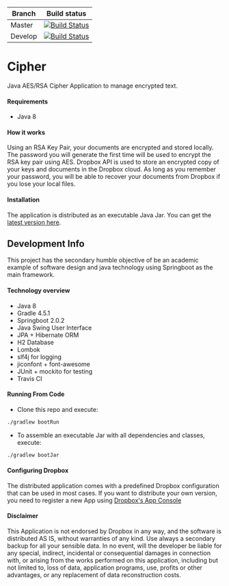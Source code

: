 
Branch  | Build status  
--------|----------------
Master  | [![Build Status](https://travis-ci.com/lpenap/cipher.svg?branch=master)](https://travis-ci.com/lpenap/cipher)
Develop | [![Build Status](https://travis-ci.com/lpenap/cipher.svg?branch=develop)](https://travis-ci.com/lpenap/cipher)

# Cipher
Java AES/RSA Cipher Application to manage encrypted text.

#### Requirements
* Java 8

#### How it works
Using an RSA Key Pair, your documents are encrypted and stored locally. The password you will generate the first time will be used to encrypt the RSA key pair using AES. Dropbox API is used to store an encrypted copy of your keys and documents in the Dropbox cloud. As long as you remember your password, you will be able to recover your documents from Dropbox if you lose your local files.

#### Installation
The application is distributed as an executable Java Jar. You can get the [latest version here](https://github.com/lpenap/cipher/releases).

## Development Info

This project has the secondary humble objective of be an academic example of software design and java technology using Springboot as the main framework.

#### Technology overview
* Java 8
* Gradle 4.5.1
* Springboot 2.0.2
* Java Swing User Interface
* JPA + Hibernate ORM
* H2 Database
* Lombok
* slf4j for logging
* jiconfont + font-awesome
* JUnit + mockito for testing
* Travis CI

#### Running From Code
* Clone this repo and execute:
```bash
./gradlew bootRun
```
* To assemble an executable Jar with all dependencies and classes, execute:
```bash
./gradlew bootJar
```

#### Configuring Dropbox
The distributed application comes with a predefined Dropbox configuration that can be used in most cases. If you want to distribute your own version, you need to register a new App using [Dropbox's App Console](https://www.dropbox.com/developers/apps)

#### Disclaimer
This Application is not endorsed by Dropbox in any way, and the software is distributed AS IS, without warranties of any kind. Use always a secondary backup for all your sensible data. In no event, will the developer be liable for any special, indirect, incidental or consequential damages in connection with, or arising from the works performed on this application, including but not limited to, loss of data, application programs, use, profits or other advantages, or any replacement of data reconstruction costs.
